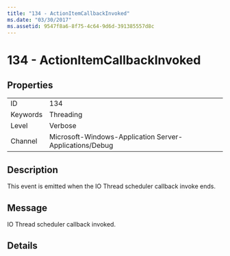 ```yaml
---
title: "134 - ActionItemCallbackInvoked"
ms.date: "03/30/2017"
ms.assetid: 9547f8a6-8f75-4c64-9d6d-391385557d8c
---
```

# 134 - ActionItemCallbackInvoked
## Properties  
  
|||  
|-|-|  
|ID|134|  
|Keywords|Threading|  
|Level|Verbose|  
|Channel|Microsoft-Windows-Application Server-Applications/Debug|  
  
## Description  
 This event is emitted when the IO Thread scheduler callback invoke ends.  
  
## Message  
 IO Thread scheduler callback invoked.  
  
## Details
